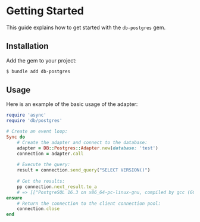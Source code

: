 # Getting Started

This guide explains how to get started with the `db-postgres` gem.

## Installation

Add the gem to your project:

~~~ bash
$ bundle add db-postgres
~~~

## Usage

Here is an example of the basic usage of the adapter:

~~~ ruby
require 'async'
require 'db/postgres'

# Create an event loop:
Sync do
	# Create the adapter and connect to the database:
	adapter = DB::Postgres::Adapter.new(database: 'test')
	connection = adapter.call
	
	# Execute the query:
	result = connection.send_query("SELECT VERSION()")
	
	# Get the results:
	pp connection.next_result.to_a
	# => [["PostgreSQL 16.3 on x86_64-pc-linux-gnu, compiled by gcc (GCC) 14.1.1 20240522, 64-bit"]]
ensure
	# Return the connection to the client connection pool:
	connection.close
end
~~~
